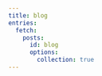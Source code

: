 ```yaml
---
title: blog
entries:
  fetch:
    posts:
      id: blog
      options:
        collection: true
---
```

